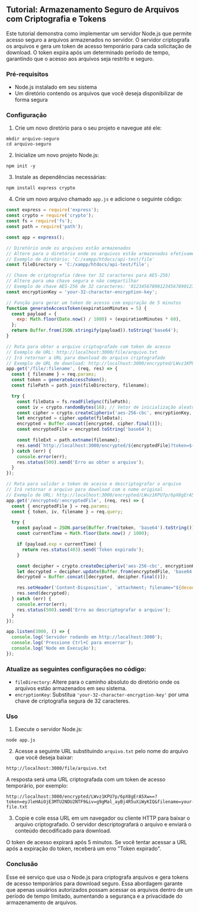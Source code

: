 ## Tutorial: Armazenamento Seguro de Arquivos com Criptografia e Tokens

Este tutorial demonstra como implementar um servidor Node.js que permite acesso seguro a arquivos armazenados no servidor. O servidor criptografa os arquivos e gera um token de acesso temporário para cada solicitação de download. O token expira após um determinado período de tempo, garantindo que o acesso aos arquivos seja restrito e seguro.

### Pré-requisitos

* Node.js instalado em seu sistema
* Um diretório contendo os arquivos que você deseja disponibilizar de forma segura

### Configuração

1. Crie um novo diretório para o seu projeto e navegue até ele:

```
mkdir arquivo-seguro
cd arquivo-seguro
```

2. Inicialize um novo projeto Node.js:

```
npm init -y
```

3. Instale as dependências necessárias:

```
npm install express crypto
```

4. Crie um novo arquivo chamado `app.js` e adicione o seguinte código:

```javascript
const express = require('express');
const crypto = require('crypto');
const fs = require('fs');
const path = require('path');

const app = express();

// Diretório onde os arquivos estão armazenados
// Altere para o diretório onde os arquivos estão armazenados efetivamente
// Exemplo de diretório: 'C:/xampp/htdocs/api-test/file'
const fileDirectory = 'C:/xampp/htdocs/api-test/file';

// Chave de criptografia (deve ter 32 caracteres para AES-256)
// Altere para uma chave segura e não compartilhar
// Exemplo de chave AES-256 de 32 caracteres: '01234567890123456789012345678901'
const encryptionKey = 'your-32-character-encryption-key';

// Função para gerar um token de acesso com expiração de 5 minutos
function generateAccessToken(expirationMinutes = 5) {
  const payload = {
    exp: Math.floor(Date.now() / 1000) + (expirationMinutes * 60),
  };
  return Buffer.from(JSON.stringify(payload)).toString('base64');
}

// Rota para obter o arquivo criptografado com token de acesso
// Exemplo de URL: http://localhost:3000/file/arquivo.txt
// Irá retornar a URL para download do arquivo criptografado
// Exemplo de URL de download: http://localhost:3000/encrypted/LWvz1KPU7p/6pX8gErA5Xw==?token=eyJleHAiOjE3MTU2NDU2NTF9&iv=g9gMal_ayBj4R5uXiWyKIQ&filename=your-file.txt
app.get('/file/:filename', (req, res) => {
  const { filename } = req.params;
  const token = generateAccessToken();
  const filePath = path.join(fileDirectory, filename);

  try {
    const fileData = fs.readFileSync(filePath);
    const iv = crypto.randomBytes(16); // Vetor de inicialização aleatório
    const cipher = crypto.createCipheriv('aes-256-cbc', encryptionKey, iv);
    let encrypted = cipher.update(fileData);
    encrypted = Buffer.concat([encrypted, cipher.final()]);
    const encryptedFile = encrypted.toString('base64');

    const fileExt = path.extname(filename);
    res.send(`http://localhost:3000/encrypted/${encryptedFile}?token=${token}&iv=${iv.toString('base64url')}&filename=${encodeURIComponent(filename)}`);
  } catch (err) {
    console.error(err);
    res.status(500).send('Erro ao obter o arquivo');
  }
});

// Rota para validar o token de acesso e descriptografar o arquivo
// Irá retornar o arquivo para download com o nome original
// Exemplo de URL: http://localhost:3000/encrypted/LWvz1KPU7p/6pX8gErA5Xw==?token=eyJleHAiOjE3MTU2NDU2NTF9&iv=g9gMal_ayBj4R5uXiWyKIQ&filename=your-file.txt
app.get('/encrypted/:encryptedFile', (req, res) => {
  const { encryptedFile } = req.params;
  const { token, iv, filename } = req.query;

  try {
    const payload = JSON.parse(Buffer.from(token, 'base64').toString());
    const currentTime = Math.floor(Date.now() / 1000);

    if (payload.exp < currentTime) {
      return res.status(403).send('Token expirado');
    }

    const decipher = crypto.createDecipheriv('aes-256-cbc', encryptionKey, Buffer.from(iv, 'base64url'));
    let decrypted = decipher.update(Buffer.from(encryptedFile, 'base64'));
    decrypted = Buffer.concat([decrypted, decipher.final()]);

    res.setHeader('Content-Disposition', `attachment; filename="${decodeURIComponent(filename)}"`);
    res.send(decrypted);
  } catch (err) {
    console.error(err);
    res.status(500).send('Erro ao descriptografar o arquivo');
  }
});

app.listen(3000, () => {
  console.log('Servidor rodando em http://localhost:3000');
  console.log('Pressione Ctrl+C para encerrar');
  console.log('Node em Execução');
});
```

### Atualize as seguintes configurações no código:

* `fileDirectory`: Altere para o caminho absoluto do diretório onde os arquivos estão armazenados em seu sistema.
* `encryptionKey`: Substitua `'your-32-character-encryption-key'` por uma chave de criptografia segura de 32 caracteres.

### Uso

1. Execute o servidor Node.js:

```
node app.js
```

2. Acesse a seguinte URL substituindo `arquivo.txt` pelo nome do arquivo que você deseja baixar:

```
http://localhost:3000/file/arquivo.txt
```

A resposta será uma URL criptografada com um token de acesso temporário, por exemplo:

```
http://localhost:3000/encrypted/LWvz1KPU7p/6pX8gErA5Xw==?token=eyJleHAiOjE3MTU2NDU2NTF9&iv=g9gMal_ayBj4R5uXiWyKIQ&filename=your-file.txt
```

3. Copie e cole essa URL em um navegador ou cliente HTTP para baixar o arquivo criptografado. O servidor descriptografará o arquivo e enviará o conteúdo decodificado para download.

O token de acesso expirará após 5 minutos. Se você tentar acessar a URL após a expiração do token, receberá um erro "Token expirado".

### Conclusão

Esse eé serviço que usa o Node.js para criptografa arquivos e gera tokens de acesso temporários para download seguro. Essa abordagem garante que apenas usuários autorizados possam acessar os arquivos dentro de um período de tempo limitado, aumentando a segurança e a privacidade do armazenamento de arquivos.
